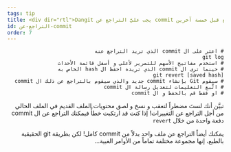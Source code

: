```yaml
---
tags: tip
title: <div dir="rtl">Dangit يجب عليَّ التراجع عن commit الذي يقع قبل خمسة آخرين</div>
id: التراجع-عن-commit
order: 7
---
```


<div dir="rtl">

```git
# اعثر على ال commit الذي تريد التراجع عنه
git log
# استخدم مفاتيح الأسهم للتمرير لأعلى و أسفل قائمة الأحداث
# حينما ترى ال commit الذي تريده احفظ ال hash الخاص به
git revert [saved hash]
# سيقوم Git بإنشاء commit جديد والذي سيقوم بالتراجع عن ذلك ال commit
# اتَّبع التعليمات لتعديل رسالة ال commit 
# او فقط قم بالحفظ و ال commit
```

تبيَّن أنك لستَ مضطراً لتعقب و نسخ و لصق محتويات الملف القديم في الملف الحالي من أجل التراجع عن التغييرات! إذا كنت قد ارتكبت خطأً فيمكنك التراجع عن ال commit دفعة واحدة من خلال `revert`

يمكنك أيضاً التراجع عن ملف واحد بدلاً من commit كامل! لكن بطريقة git الحقيقية بالطبع، إنها مجموعة مختلفة تماماً من الأوامر الغبية...
</div>
